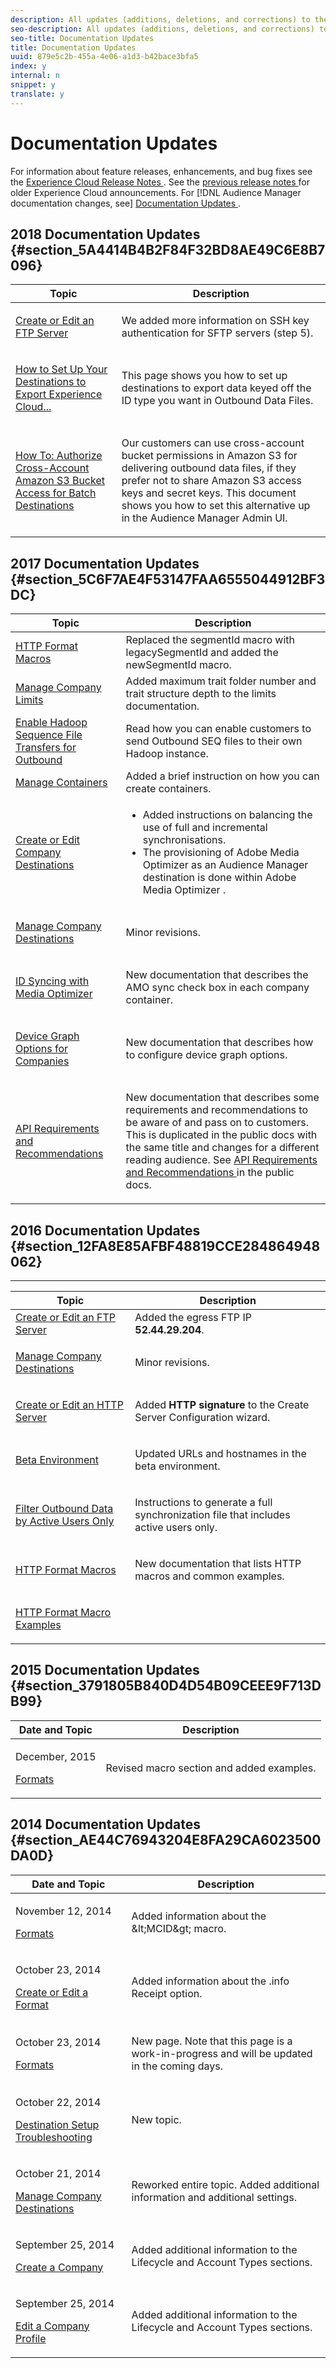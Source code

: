 ```yaml
---
description: All updates (additions, deletions, and corrections) to the Audience Manager Admin Guide, by date.
seo-description: All updates (additions, deletions, and corrections) to the Audience Manager Admin Guide, by date.
seo-title: Documentation Updates
title: Documentation Updates
uuid: 879e5c2b-455a-4e06-a1d3-b42bace3bfa5
index: y
internal: n
snippet: y
translate: y
---
```


# Documentation Updates

For information about feature releases, enhancements, and bug fixes see the [ Experience Cloud Release Notes ](https://marketing.adobe.com/resources/help/en_US/whatsnew/). See the [ previous release notes ](https://marketing.adobe.com/resources/help/en_US/whatsnew/c_legacy_releases.html) for older Experience Cloud announcements. For [!DNL  Audience Manager documentation changes, see] [ Documentation Updates ](https://marketing.adobe.com/resources/help/en_US/aam/c_doc_updates.html). 

## 2018 Documentation Updates {#section_5A4414B4B2F84F32BD8AE49C6E8B7096}



<table id="table_AECF59E131F84E7791A5A421BFB203FA"> 
 <thead> 
  <tr> 
   <th colname="col1" class="entry"> Topic </th> 
   <th colname="col2" class="entry"> Description </th> 
  </tr> 
 </thead>
 <tbody> 
  <tr> 
   <td colname="col1"> <p> <a href="c_servers/create-ftp-server.md#task_BF1DD0E5ECA64AEC87EACABFCAEA2C6D" format="dita" scope="local"> Create or Edit an FTP Server </a> </p> </td> 
   <td colname="col2"> <p>We added more information on SSH key authentication for SFTP servers (step 5). </p> </td> 
  </tr> 
  <tr> 
   <td colname="col1"> <p> <a href="c_dest_tshooting/set-up-destinations-mcid-aamid.md#topic_3A72A8CBD8424D8390CF94C3C78BE182" format="dita" scope="local"> How to Set Up Your Destinations to Export Experience Cloud... </a> </p> </td> 
   <td colname="col2"> <p>This page shows you how to set up destinations to export data keyed off the ID type you want in Outbound Data Files. </p> </td> 
  </tr> 
  <tr> 
   <td colname="col1"> <p> <a href="c_servers/admin-authorize-s3-cross-bucket.md#task_20B12994C5484A9D8CC40DF6F456CBE7" format="dita" scope="local"> How To: Authorize Cross-Account Amazon S3 Bucket Access for Batch Destinations </a> </p> </td> 
   <td colname="col2"> <p>Our customers can use cross-account bucket permissions in Amazon S3 for delivering outbound data files, if they prefer not to share Amazon S3 access keys and secret keys. This document shows you how to set this alternative up in the Audience Manager Admin UI. </p> </td> 
  </tr> 
 </tbody> 
</table>


## 2017 Documentation Updates {#section_5C6F7AE4F53147FAA6555044912BF3DC}



<table id="table_81D2DA9293A9417085C630D00A7C96E1"> 
 <thead> 
  <tr> 
   <th colname="col1" class="entry"> Topic </th> 
   <th colname="col2" class="entry"> Description </th> 
  </tr> 
 </thead>
 <tbody> 
  <tr> 
   <td colname="col1"> <a href="formats/web-formats.md#reference_C392124A5F3F42E49F8AADDBA601ADFE" format="dita" scope="local"> HTTP Format Macros </a> </td> 
   <td colname="col2"> Replaced the <span class="codeph"> segmentId </span> macro with <span class="codeph"> legacySegmentId </span> and added the <span class="codeph"> newSegmentId </span> macro. </td> 
  </tr> 
  <tr> 
   <td colname="col1"> <a href="c_companies/t_company_limits.md#task_3004C10CB9A9430A8D25E25BB830B5D6" format="dita" scope="local"> Manage Company Limits </a> </td> 
   <td colname="col2"> Added maximum trait folder number and trait structure depth to the limits documentation. </td> 
  </tr> 
  <tr> 
   <td colname="col1"> <a href="formats/enable-outbound-seq.md#concept_526744C9433F40BF8269E18245B2F0BD" format="dita" scope="local"> Enable Hadoop Sequence File Transfers for Outbound </a> </td> 
   <td colname="col2"> Read how you can enable customers to send Outbound SEQ files to their own Hadoop instance. </td> 
  </tr> 
  <tr> 
   <td colname="col1"> <a href="c_companies/t_containers.md#task_61DB5CEECC5049DD8D059C642AC3F967" format="dita" scope="local"> Manage Containers </a> </td> 
   <td colname="col2"> Added a brief instruction on how you can create containers. </td> 
  </tr> 
  <tr> 
   <td colname="col1"> <a href="c_companies/t_company_destinations/create-edit-company-destinations.md#concept_E7BBEF3FB7954C1492701ADF55626C7A" format="dita" scope="local"> Create or Edit Company Destinations </a> </td> 
   <td colname="col2"> <p> 
     <ul id="ul_527E0E75C03846B0AB39EEE544904BE2"> 
      <li id="li_FC276B34158D44E3A5450C6C8BAF3184">Added instructions on balancing the use of full and incremental synchronisations. </li> 
      <li id="li_3975DA78DE9E441D8F8CB80F752DD7B7">The provisioning of <span class="keyword"> Adobe Media Optimizer </span> as an <span class="keyword"> Audience Manager </span> destination is done within <span class="keyword"> Adobe Media Optimizer </span>. </li> 
     </ul> </p> </td> 
  </tr> 
  <tr> 
   <td colname="col1"> <p> <a href="c_companies/t_company_destinations/t_company_destinations.md#task_735DF86EC7B8417FBF4F968E1D823835" format="dita" scope="local"> Manage Company Destinations </a> </p> </td> 
   <td colname="col2"> <p>Minor revisions. </p> </td> 
  </tr> 
  <tr> 
   <td colname="col1"> <p> <a href="c_companies/admin-amo-sync.md#concept_2B5537233DAA4860B3503B344F937D83" format="dita" scope="local"> ID Syncing with Media Optimizer </a> </p> </td> 
   <td colname="col2"> <p>New documentation that describes the AMO sync check box in each company container. </p> </td> 
  </tr> 
  <tr> 
   <td colname="col1"> <p> <a href="c_companies/admin-device-graph-options.md#concept_563615F1018340C683E0EE075F8F639D" format="dita" scope="local"> Device Graph Options for Companies </a> </p> </td> 
   <td colname="col2"> <p>New documentation that describes how to configure device graph options. </p> </td> 
  </tr> 
  <tr> 
   <td colname="col1"> <p> <a href="c_oauth/aam-admin-api-requirements.md#concept_A7FAC9443CF34974A873E6B787616421" format="dita" scope="local"> API Requirements and Recommendations </a> </p> </td> 
   <td colname="col2"> <p>New documentation that describes some requirements and recommendations to be aware of and pass on to customers. This is duplicated in the public docs with the same title and changes for a different reading audience. See <a href="https://marketing.adobe.com/resources/help/en_US/aam/aam-api-requirements.html" format="https" scope="external"> API Requirements and Recommendations </a> in the public docs. </p> </td> 
  </tr> 
 </tbody> 
</table>


## 2016 Documentation Updates {#section_12FA8E85AFBF48819CCE284864948062}

**** 

<table id="table_E9D9810EA8244B58A4F27D56CFE521FD"> 
 <thead> 
  <tr> 
   <th colname="col1" class="entry"> Topic </th> 
   <th colname="col2" class="entry"> Description </th> 
  </tr> 
 </thead>
 <tbody> 
  <tr> 
   <td colname="col1"> <a href="c_servers/create-ftp-server.md#task_BF1DD0E5ECA64AEC87EACABFCAEA2C6D" format="dita" scope="local"> Create or Edit an FTP Server </a> </td> 
   <td colname="col2"> Added the egress FTP IP <b>52.44.29.204</b>. </td> 
  </tr> 
  <tr> 
   <td colname="col1"> <p> <a href="c_companies/t_company_destinations/t_company_destinations.md#task_735DF86EC7B8417FBF4F968E1D823835" format="dita" scope="local"> Manage Company Destinations </a> </p> </td> 
   <td colname="col2"> <p>Minor revisions. </p> </td> 
  </tr> 
  <tr> 
   <td colname="col1"> <p> <a href="c_servers/create-http-server.md#task_5BF59581868E4144B965D644D36BEACD" format="dita" scope="local"> Create or Edit an HTTP Server </a> </p> </td> 
   <td colname="col2"> <p>Added <b>HTTP signature</b> to the Create Server Configuration wizard. </p> </td> 
  </tr> 
  <tr> 
   <td colname="col1"> <p> <a href="beta_environment_admin.md#concept_4AA12E66F49A452C8BA4E91AA28060AA" format="dita" scope="local"> Beta Environment </a> </p> </td> 
   <td colname="col2"> <p>Updated URLs and hostnames in the beta environment. </p> </td> 
  </tr> 
  <tr> 
   <td colname="col1"> <p> <a href="c_companies/outbound-active-user-filter.md#task_F5CF8BDDA5DB4D23837B59CADF7A623B" format="dita" scope="local"> Filter Outbound Data by Active Users Only </a> </p> </td> 
   <td colname="col2"> <p>Instructions to generate a full synchronization file that includes active users only. </p> </td> 
  </tr> 
  <tr> 
   <td colname="col1"> <p> <a href="formats/web-formats.md#reference_C392124A5F3F42E49F8AADDBA601ADFE" format="dita" scope="local"> HTTP Format Macros </a> </p> </td> 
   <td colname="col2" morerows="1"> <p>New documentation that lists HTTP macros and common examples. </p> </td> 
  </tr> 
  <tr> 
   <td colname="col1"> <p> <a href="formats/web-format-examples.md#reference_98828E32B0964FF9AAC7C5400E88BA31" format="dita" scope="local"> HTTP Format Macro Examples </a> </p> </td> 
  </tr> 
 </tbody> 
</table>


## 2015 Documentation Updates {#section_3791805B840D4D54B09CEEE9F713DB99}



<table id="table_90F524BAAED44A45A1F6BF8BBA9F26F9"> 
 <thead> 
  <tr> 
   <th colname="col1" class="entry"> Date and Topic </th> 
   <th colname="col2" class="entry"> Description </th> 
  </tr> 
 </thead>
 <tbody> 
  <tr> 
   <td colname="col1"> <p>December, 2015 </p> <p> <a href="formats/formats.md#concept_66AA2E78A25C4973B3230D5F75B192A2" format="dita" scope="local"> Formats </a> </p> </td> 
   <td colname="col2"> <p>Revised macro section and added examples. </p> </td> 
  </tr> 
 </tbody> 
</table>


## 2014 Documentation Updates {#section_AE44C76943204E8FA29CA6023500DA0D}



<table id="table_FA9962E19248418BA73D5A794A378C9D"> 
 <thead> 
  <tr> 
   <th colname="col1" class="entry"> Date and Topic </th> 
   <th colname="col2" class="entry"> Description </th> 
  </tr> 
 </thead>
 <tbody> 
  <tr> 
   <td colname="col1"> <p>November 12, 2014 </p> <p> <a href="formats/formats.md#concept_66AA2E78A25C4973B3230D5F75B192A2" format="dita" scope="local"> Formats </a> </p> </td> 
   <td colname="col2"> <p>Added information about the &amp;lt;MCID&amp;gt; macro. </p> </td> 
  </tr> 
  <tr> 
   <td colname="col1"> <p>October 23, 2014 </p> <p> <a href="formats/t_create_format.md#task_1A51FC9189DB439FB218D91F3875FD67" format="dita" scope="local"> Create or Edit a Format </a> </p> </td> 
   <td colname="col2"> <p>Added information about the <span class="wintitle"> .info Receipt </span>option. </p> </td> 
  </tr> 
  <tr> 
   <td colname="col1"> <p>October 23, 2014 </p> <p> <a href="formats/formats.md#concept_66AA2E78A25C4973B3230D5F75B192A2" format="dita" scope="local"> Formats </a> </p> </td> 
   <td colname="col2"> <p>New page. Note that this page is a work-in-progress and will be updated in the coming days. </p> </td> 
  </tr> 
  <tr> 
   <td colname="col1"> <p>October 22, 2014 </p> <p> <a href="c_dest_tshooting/c_dest_tshooting.md#concept_AE1FA69F83614AF993A537900F13AFDB" format="dita" scope="local"> Destination Setup Troubleshooting </a> </p> </td> 
   <td colname="col2"> <p>New topic. </p> </td> 
  </tr> 
  <tr> 
   <td colname="col1"> <p>October 21, 2014 </p> <p> <a href="c_companies/t_company_destinations/t_company_destinations.md#task_735DF86EC7B8417FBF4F968E1D823835" format="dita" scope="local"> Manage Company Destinations </a> </p> </td> 
   <td colname="col2"> <p>Reworked entire topic. Added additional information and additional settings. </p> </td> 
  </tr> 
  <tr> 
   <td colname="col1"> <p>September 25, 2014 </p> <p> <a href="c_companies/t_create_company.md#task_CD3BB7E64CB840C2A354300E38168100" format="dita" scope="local"> Create a Company </a> </p> </td> 
   <td colname="col2"> <p>Added additional information to the <span class="wintitle"> Lifecycle </span> and <span class="wintitle"> Account Types </span> sections. </p> </td> 
  </tr> 
  <tr> 
   <td colname="col1"> <p>September 25, 2014 </p> <p> <a href="c_companies/t_edit_company_profile.md#task_22ACB8FA260A4EDEBFDF0AB50DEB26FE" format="dita" scope="local"> Edit a Company Profile </a> </p> </td> 
   <td colname="col2"> <p>Added additional information to the <span class="wintitle"> Lifecycle </span> and <span class="wintitle"> Account Types </span> sections. </p> </td> 
  </tr> 
 </tbody> 
</table>

